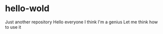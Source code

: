 # hello-wold
Just another repository
Hello everyone
I think I'm a genius
Let me think how to use it
